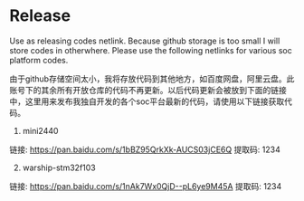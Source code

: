 # Release
Use as releasing codes netlink. Because github storage is too small I will store codes in otherwhere. Please use the following netlinks for various soc platform codes.

由于github存储空间太小，我将存放代码到其他地方，如百度网盘，阿里云盘。此账号下的其余所有开放仓库的代码不再更新。以后代码更新会被放到下面的链接中，这里用来发布我独自开发的各个soc平台最新的代码，请使用以下链接获取代码。

1. mini2440

链接: https://pan.baidu.com/s/1bBZ95QrkXk-AUCS03jCE6Q 提取码: 1234

2. warship-stm32f103

链接: https://pan.baidu.com/s/1nAk7Wx0QjD--pL6ye9M45A 提取码: 1234
